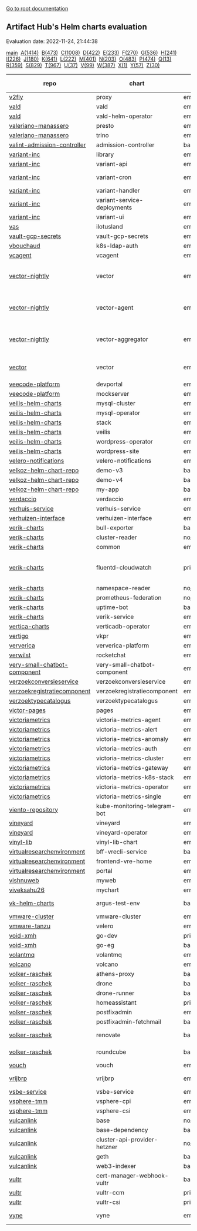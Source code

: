 [Go to root documentation](https://vicenteherrera.com/psa-checker)

## Artifact Hub's Helm charts evaluation

Evaluation date: 2022-11-24, 21:44:38

[main](./charts_levels)&nbsp; [A(1414)](./charts_levels_a)&nbsp; [B(473)](./charts_levels_b)&nbsp; [C(1008)](./charts_levels_c)&nbsp; [D(422)](./charts_levels_d)&nbsp; [E(233)](./charts_levels_e)&nbsp; [F(270)](./charts_levels_f)&nbsp; [G(536)](./charts_levels_g)&nbsp; [H(241)](./charts_levels_h)&nbsp; [I(226)](./charts_levels_i)&nbsp; [J(180)](./charts_levels_j)&nbsp; [K(641)](./charts_levels_k)&nbsp; [L(222)](./charts_levels_l)&nbsp; [M(401)](./charts_levels_m)&nbsp; [N(203)](./charts_levels_n)&nbsp; [O(483)](./charts_levels_o)&nbsp; [P(474)](./charts_levels_p)&nbsp; [Q(13)](./charts_levels_q)&nbsp; [R(359)](./charts_levels_r)&nbsp; [S(829)](./charts_levels_s)&nbsp; [T(967)](./charts_levels_t)&nbsp; [U(37)](./charts_levels_u)&nbsp; [V(99)](./charts_levels_v)&nbsp; [W(387)](./charts_levels_w)&nbsp; [X(1)](./charts_levels_x)&nbsp; [Y(57)](./charts_levels_y)&nbsp; [Z(30)](./charts_levels_z)&nbsp; 

| repo | chart | PSS level | BadRobot score | chart version | app version |
|------|------|------|------|------|------|
| [v2fly](https://yushiwho.github.io/charts/) | proxy | error_download |  | 0.0.6 | v4.45.0 |
| [vald](https://vald.vdaas.org/charts) | vald | error_download |  | 1.6.3 |  |
| [vald](https://vald.vdaas.org/charts) | vald-helm-operator | error_download |  | 1.6.3 |  |
| [valeriano-manassero](https://valeriano-manassero.github.io/helm-charts) | presto | error_download |  | 1.2.9 | 348 |
| [valeriano-manassero](https://valeriano-manassero.github.io/helm-charts) | trino | error_download |  | 2.5.1 | 380 |
| [valint-admission-controller](https://scribe-security.github.io/helm-charts) | admission-controller | baseline | -26 | 0.0.27-13 | 0.0.27-13 |
| [variant-inc](https://variant-inc.github.io/lazy-helm-charts/) | library | error_download |  | 0.1.0 | 1.16.0 |
| [variant-inc](https://variant-inc.github.io/lazy-helm-charts/) | variant-api | error_download |  | 2.1.24 |  |
| [variant-inc](https://variant-inc.github.io/lazy-helm-charts/) | variant-cron | error_download |  | 1.3.0-beta |  |
| [variant-inc](https://variant-inc.github.io/lazy-helm-charts/) | variant-handler | error_download |  | 1.1.21 |  |
| [variant-inc](https://variant-inc.github.io/lazy-helm-charts/) | variant-service-deployments | error_download |  | 0.1.6 |  |
| [variant-inc](https://variant-inc.github.io/lazy-helm-charts/) | variant-ui | error_download |  | 1.4.18 |  |
| [vas](https://charts.ilotusland.com) | ilotusland | error_download |  | 1.1.0 | 3.2.5 |
| [vault-gcp-secrets](https://tjm.github.io/vault-gcp-secrets/) | vault-gcp-secrets | error_download |  | 1.8.0 | v1.12.1 |
| [vbouchaud](https://vbouchaud.github.io/chartrepo/) | k8s-ldap-auth | error_download |  | 0.1.3 | v4.0.0 |
| [vcagent](https://jhonmac666.github.io/jm-helm-charts/) | vcagent | error_download |  | 1.0.2 | 1.1 |
| [vector-nightly](https://packages.timber.io/helm/nightly) | vector | error_download |  | 0.20.0-nightly-2022-01-04 | nightly-2022-01-04 |
| [vector-nightly](https://packages.timber.io/helm/nightly) | vector-agent | error_download |  | 0.20.0-nightly-2022-01-04 | nightly-2022-01-04 |
| [vector-nightly](https://packages.timber.io/helm/nightly) | vector-aggregator | error_download |  | 0.20.0-nightly-2022-01-04 | nightly-2022-01-04 |
| [vector](https://helm.vector.dev) | vector | error_download |  | 0.17.0 | 0.25.1-distroless-libc |
| [veecode-platform](https://vfipaas.github.io/public-charts/) | devportal | error_download |  | 0.1.2 | 0.2.0 |
| [veecode-platform](https://vfipaas.github.io/public-charts/) | mockserver | error_download |  | 5.13.2 | 5.13.2 |
| [veilis-helm-charts](http://veilis-helm-charts.aionsigma.com/) | mysql-cluster | error_download |  | 0.6.2999 | v0.6.2999 |
| [veilis-helm-charts](http://veilis-helm-charts.aionsigma.com/) | mysql-operator | error_download |  | 0.6.2999 | v0.6.2999 |
| [veilis-helm-charts](http://veilis-helm-charts.aionsigma.com/) | stack | error_download |  | 0.12.3999 | v0.12.3999 |
| [veilis-helm-charts](http://veilis-helm-charts.aionsigma.com/) | veilis | error_download |  | 1.8.8999 | 1.8.8999 |
| [veilis-helm-charts](http://veilis-helm-charts.aionsigma.com/) | wordpress-operator | error_download |  | 0.12.1999 | v0.12.1999 |
| [veilis-helm-charts](http://veilis-helm-charts.aionsigma.com/) | wordpress-site | error_download |  | 0.12.3999 | v0.12.3999 |
| [velero-notifications](https://simoncaron.github.io/velero-notifications/) | velero-notifications | error_download |  | 1.1.0 | 1.0.0 |
| [velkoz-helm-chart-repo](https://velkoz1108.github.io/helm-chart) | demo-v3 | baseline | -12 | 0.1.0 | 1.16.0 |
| [velkoz-helm-chart-repo](https://velkoz1108.github.io/helm-chart) | demo-v4 | baseline | -12 | 0.1.0 | 1.16.0 |
| [velkoz-helm-chart-repo](https://velkoz1108.github.io/helm-chart) | my-app | baseline | -12 | 0.1.0 | 1.16.0 |
| [verdaccio](https://charts.verdaccio.org/) | verdaccio | error_download |  | 4.9.3 | 5.17.0 |
| [verhuis-service](https://raw.githubusercontent.com/ConductionNL/verhuis-service/master/api/helm/) | verhuis-service | error_download |  | 1.0.0 | V1.0 |
| [verhuizen-interface](https://raw.githubusercontent.com/ConductionNL/verhuizen-interface/master/api/helm/) | verhuizen-interface | error_download |  | 1.0.0 | V1.0 |
| [verik-charts](https://charts.veriksystems.com/) | bull-exporter | baseline | -1 | 1.0.8 | 1.0.1 |
| [verik-charts](https://charts.veriksystems.com/) | cluster-reader | no_pod_object | -1 | 1.0.3 | 1.0.0 |
| [verik-charts](https://charts.veriksystems.com/) | common | empty_no_object |  | 1.10.6 | 1.10.0 |
| [verik-charts](https://charts.veriksystems.com/) | fluentd-cloudwatch | privileged | -13 | 1.0.6 | v1.7.3-debian-cloudwatch-1.0 |
| [verik-charts](https://charts.veriksystems.com/) | namespace-reader | no_pod_object | 0 | 1.0.3 | 1.0.0 |
| [verik-charts](https://charts.veriksystems.com/) | prometheus-federation | no_pod_object | 0 | 1.0.3 | 1.0.0 |
| [verik-charts](https://charts.veriksystems.com/) | uptime-bot | baseline | -10 | 1.1.10 | 1.0.0 |
| [verik-charts](https://charts.veriksystems.com/) | verik-service | error_template |  | 1.5.19 | 1.0.0 |
| [vertica-charts](https://vertica.github.io/charts) | verticadb-operator | error_download |  | 1.8.0 |  |
| [vertigo](https://charts.vertigo.com.br/) | vkpr | error_download |  | 0.8.4 | v1.4.0 |
| [ververica](https://charts.ververica.com/) | ververica-platform | error_download |  | 5.4.1 | 2.8.1 |
| [verwilst](https://verwilst.github.io/helm-charts) | rocketchat | error_download |  | 1.0.2 | 3.10.3 |
| [very-small-chatbot-component](https://raw.githubusercontent.com/ConductionNL/very-small-chatbot-component/master/api/helm/) | very-small-chatbot-component | error_download |  | 0.1.0 | V1.0 |
| [verzoekconversieservice](https://raw.githubusercontent.com/ConductionNL/verzoekconversieservice/master/api/helm/) | verzoekconversieservice | error_download |  | 1.0.0 | V1.0 |
| [verzoekregistratiecomponent](https://raw.githubusercontent.com/ConductionNL/verzoekregistratiecomponent/master/api/helm/) | verzoekregistratiecomponent | error_download |  | 1.1.0 | V1.0 |
| [verzoektypecatalogus](https://raw.githubusercontent.com/ConductionNL/verzoektypecatalogus/master/api/helm/) | verzoektypecatalogus | error_download |  | 1.1.0 | V1.0 |
| [victor-pages](https://el-pey.github.io) | pages | error_download |  | 1.0.0 | 1.0 |
| [victoriametrics](https://victoriametrics.github.io/helm-charts/) | victoria-metrics-agent | error_download |  | 0.8.21 | v1.83.1 |
| [victoriametrics](https://victoriametrics.github.io/helm-charts/) | victoria-metrics-alert | error_download |  | 0.5.6 | v1.83.1 |
| [victoriametrics](https://victoriametrics.github.io/helm-charts/) | victoria-metrics-anomaly | error_download |  | 0.1.0 | 0.21.0 |
| [victoriametrics](https://victoriametrics.github.io/helm-charts/) | victoria-metrics-auth | error_download |  | 0.2.62 | 1.83.1 |
| [victoriametrics](https://victoriametrics.github.io/helm-charts/) | victoria-metrics-cluster | error_download |  | 0.9.42 | 1.83.1 |
| [victoriametrics](https://victoriametrics.github.io/helm-charts/) | victoria-metrics-gateway | error_download |  | 0.1.20 | 1.83.1 |
| [victoriametrics](https://victoriametrics.github.io/helm-charts/) | victoria-metrics-k8s-stack | error_download |  | 0.12.12 | 1.83.1 |
| [victoriametrics](https://victoriametrics.github.io/helm-charts/) | victoria-metrics-operator | error_download |  | 0.16.1 | 0.29.2 |
| [victoriametrics](https://victoriametrics.github.io/helm-charts/) | victoria-metrics-single | error_download |  | 0.8.43 | 1.83.1 |
| [viento-repository](https://viento-group.github.io/helm-charts) | kube-monitoring-telegram-bot | error_download |  | 1.0.0 | 1.16.0 |
| [vineyard](https://vineyard.oss-ap-southeast-1.aliyuncs.com/charts/) | vineyard | error_download |  | 0.6.1 | 0.6.1 |
| [vineyard](https://vineyard.oss-ap-southeast-1.aliyuncs.com/charts/) | vineyard-operator | error_download |  | 0.10.1 | 0.10.1 |
| [vinyl-lib](https://vinyllib.github.io/VinylLibHelmChart/) | vinyl-lib-chart | error_download |  | 0.1.0 | v0.1.1 |
| [virtualresearchenvironment](https://virtualresearchenvironment.github.io/helm-charts/) | bff-vrecli-service | baseline | -12 | 0.1.0 | 135 |
| [virtualresearchenvironment](https://virtualresearchenvironment.github.io/helm-charts/) | frontend-vre-home | empty_no_object |  | 0.2.0 | 77 |
| [virtualresearchenvironment](https://virtualresearchenvironment.github.io/helm-charts/) | portal | error_template |  | 0.2.0 | 1465 |
| [vishnuweb](https://vishnuswmech.github.io/helm/) | myweb | error_download |  | 0.2.0 | 1.1 |
| [viveksahu26](https://viveksahu26.github.io/wordpress_mysql_helm_chart/charts) | mychart | error_download |  | 1.0.0 | 2 |
| [vk-helm-charts](https://vkumbhar94.github.io/helm-charts-test/) | argus-test-env | baseline | -12 | 3.0.0-devel |  |
| [vmware-cluster](https://raw.githubusercontent.com/william86370/rancher-vmware-chart/main/helm-charts/) | vmware-cluster | error_download |  | 0.1.3 | 1.2.0 |
| [vmware-tanzu](https://vmware-tanzu.github.io/helm-charts/) | velero | error_download |  | 2.32.3 | 1.9.3 |
| [void-xmh](https://xmh19936688.github.io/helm-charts/) | go-dev | privileged | -12 | 1.0.1 |  |
| [void-xmh](https://xmh19936688.github.io/helm-charts/) | go-eg | baseline | -45 | 1.1.1 |  |
| [volantmq](https://volantmq.github.io/helm/) | volantmq | error_download |  | 0.1.2 | dev |
| [volcano](https://volcano-sh.github.io/charts/) | volcano | error_download |  | 0.1.0 | 0.1 |
| [volker-raschek](https://charts.cryptic.systems/volker.raschek/) | athens-proxy | baseline | -12 | 0.1.0 | 0.11.0 |
| [volker-raschek](https://charts.cryptic.systems/volker.raschek/) | drone | baseline | -12 | 0.7.5 | 2.15.0 |
| [volker-raschek](https://charts.cryptic.systems/volker.raschek/) | drone-runner | baseline | -12 | 0.5.1 | 1.0.0-rc.3 |
| [volker-raschek](https://charts.cryptic.systems/volker.raschek/) | homeassistant | privileged | 0 | 0.1.1 | 2022.10.5 |
| [volker-raschek](https://charts.cryptic.systems/volker.raschek/) | postfixadmin | error_template |  | 0.3.0 | 3.3.11 |
| [volker-raschek](https://charts.cryptic.systems/volker.raschek/) | postfixadmin-fetchmail | baseline | 0 | 0.3.0 | 0.2.0 |
| [volker-raschek](https://charts.cryptic.systems/volker.raschek/) | renovate | baseline | 0 | 1.7.0 | 32.241.11-slim |
| [volker-raschek](https://charts.cryptic.systems/volker.raschek/) | roundcube | baseline | -12 | 0.3.1 | 1.5.3-apache |
| [vouch](https://vouch.github.io/helm-charts/) | vouch | error_download |  | 3.1.0 | 0.36 |
| [vrijbrp](https://raw.githubusercontent.com/vrijBRP/kubernetes/master/) | vrijbrp | error_download |  | 0.1.5 | 1.27.1-SNAPSHOT |
| [vsbe-service](https://raw.githubusercontent.com/ConductionNL/vsbe-service/master/api/helm/) | vsbe-service | error_download |  | 0.1.0 | V.0.1 |
| [vsphere-tmm](https://vsphere-tmm.github.io/helm-charts) | vsphere-cpi | error_download |  | 1.3.0 | v1.22.5 |
| [vsphere-tmm](https://vsphere-tmm.github.io/helm-charts) | vsphere-csi | error_download |  | 2.5.0 | 2.7.0 |
| [vulcanlink](https://vulcanlink.github.io/charts/) | base | no_pod_object_but_crd | 0 | 1.0.0 | 3.14 |
| [vulcanlink](https://vulcanlink.github.io/charts/) | base-dependency | baseline | -12 | 1.0.0 | 1.0.0 |
| [vulcanlink](https://vulcanlink.github.io/charts/) | cluster-api-provider-hetzner | no_pod_object_but_crd | 0 | 0.1.0 | v0.1.0 |
| [vulcanlink](https://vulcanlink.github.io/charts/) | geth | baseline | -12 | 1.10.23 | 1.10.23 |
| [vulcanlink](https://vulcanlink.github.io/charts/) | web3-indexer | baseline | -12 | 0.0.15 | 0.0.15 |
| [vultr](https://vultr.github.io/helm-charts/) | cert-manager-webhook-vultr | baseline | -13 | 1.0.0 | v0.1.0 |
| [vultr](https://vultr.github.io/helm-charts/) | vultr-ccm | privileged | -33 | 1.3.0 | v0.3.0 |
| [vultr](https://vultr.github.io/helm-charts/) | vultr-csi | privileged | -104 | 2.0.0 | v0.3.0 |
| [vyne](https://vyne-helm-chart-repository-dev.s3.eu-west-1.amazonaws.com/charts) | vyne | error_download |  | 0.0.1-beta.1 | latest-preview |
